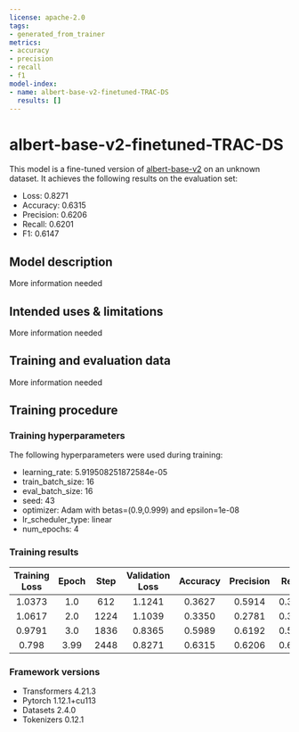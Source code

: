 ```yaml
---
license: apache-2.0
tags:
- generated_from_trainer
metrics:
- accuracy
- precision
- recall
- f1
model-index:
- name: albert-base-v2-finetuned-TRAC-DS
  results: []
---
```


<!-- This model card has been generated automatically according to the information the Trainer had access to. You
should probably proofread and complete it, then remove this comment. -->

# albert-base-v2-finetuned-TRAC-DS

This model is a fine-tuned version of [albert-base-v2](https://huggingface.co/albert-base-v2) on an unknown dataset.
It achieves the following results on the evaluation set:
- Loss: 0.8271
- Accuracy: 0.6315
- Precision: 0.6206
- Recall: 0.6201
- F1: 0.6147

## Model description

More information needed

## Intended uses & limitations

More information needed

## Training and evaluation data

More information needed

## Training procedure

### Training hyperparameters

The following hyperparameters were used during training:
- learning_rate: 5.919508251872584e-05
- train_batch_size: 16
- eval_batch_size: 16
- seed: 43
- optimizer: Adam with betas=(0.9,0.999) and epsilon=1e-08
- lr_scheduler_type: linear
- num_epochs: 4

### Training results

| Training Loss | Epoch | Step | Validation Loss | Accuracy | Precision | Recall | F1     |
|:-------------:|:-----:|:----:|:---------------:|:--------:|:---------:|:------:|:------:|
| 1.0373        | 1.0   | 612  | 1.1241          | 0.3627   | 0.5914    | 0.3618 | 0.2414 |
| 1.0617        | 2.0   | 1224 | 1.1039          | 0.3350   | 0.2781    | 0.3354 | 0.1740 |
| 0.9791        | 3.0   | 1836 | 0.8365          | 0.5989   | 0.6192    | 0.5887 | 0.5883 |
| 0.798         | 3.99  | 2448 | 0.8271          | 0.6315   | 0.6206    | 0.6201 | 0.6147 |


### Framework versions

- Transformers 4.21.3
- Pytorch 1.12.1+cu113
- Datasets 2.4.0
- Tokenizers 0.12.1
